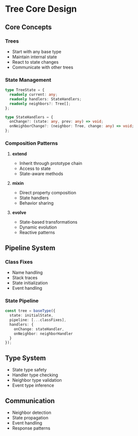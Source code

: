 # Tree Core Design

## Core Concepts

### Trees
- Start with any base type
- Maintain internal state
- React to state changes
- Communicate with other trees

### State Management
```typescript
type TreeState = {
  readonly current: any;
  readonly handlers: StateHandlers;
  readonly neighbors?: Tree[];
};

type StateHandlers = {
  onChange?: (state: any, prev: any) => void;
  onNeighborChange?: (neighbor: Tree, change: any) => void;
};
```

### Composition Patterns

1. **extend**
   - Inherit through prototype chain
   - Access to state
   - State-aware methods

2. **mixin**
   - Direct property composition
   - State handlers
   - Behavior sharing

3. **evolve**
   - State-based transformations
   - Dynamic evolution
   - Reactive patterns

## Pipeline System

### Class Fixes
- Name handling
- Stack traces
- State initialization
- Event handling

### State Pipeline
```typescript
const tree = baseType({
  state: initialState,
  pipeline: [...classFixes],
  handlers: {
    onChange: stateHandler,
    onNeighbor: neighborHandler
  }
});
```

## Type System
- State type safety
- Handler type checking
- Neighbor type validation
- Event type inference

## Communication
- Neighbor detection
- State propagation
- Event handling
- Response patterns